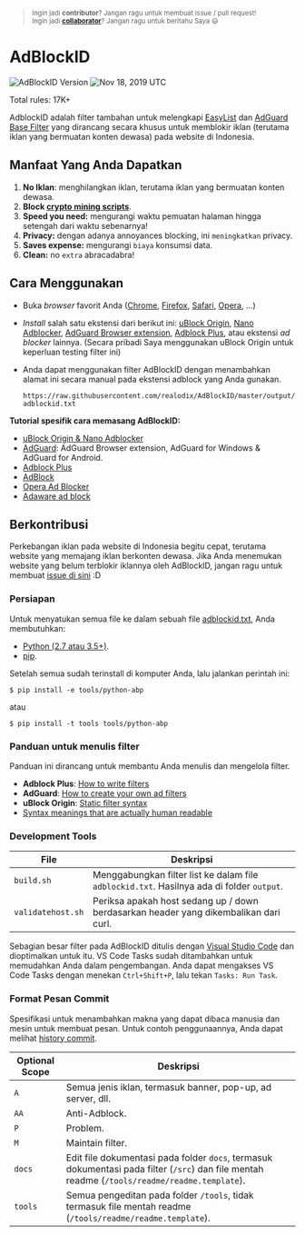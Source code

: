 > <sup>Ingin jadi **contributor**? Jangan ragu untuk membuat issue / pull request!
> <br>
> Ingin jadi **[collaborator](https://help.github.com/en/github/setting-up-and-managing-your-github-user-account/permission-levels-for-a-user-account-repository#collaborator-access-on-a-repository-owned-by-a-user-account)**? Jangan ragu untuk beritahu Saya 😃</sup>

# AdBlockID

![AdBlockID Version](https://img.shields.io/badge/Version-19.322.296-blue.svg?longCache=true&style=flat-square)
<img src="https://img.shields.io/badge/Updated-Nov 18, 2019 UTC-orange.svg?longCache=true&style=flat-square"
    alt="Nov 18, 2019 UTC" />

Total rules: 17K+

AdblockID adalah filter tambahan untuk melengkapi [EasyList](https://github.com/easylist/easylist) dan [AdGuard Base Filter](https://github.com/AdguardTeam/AdguardFilters) yang dirancang secara khusus untuk memblokir iklan (terutama iklan yang bermuatan konten dewasa) pada website di Indonesia.


## Manfaat Yang Anda Dapatkan
1. **No Iklan**: menghilangkan iklan, terutama iklan yang bermuatan konten dewasa.
2. **Block [crypto mining scripts](https://www.mycryptopedia.com/crypto-mining-scripts/)**.
3. **Speed you need:** mengurangi waktu pemuatan halaman hingga setengah dari waktu sebenarnya!
4. **Privacy:** dengan adanya annoyances blocking, ini `meningkatkan` privacy.
5. **Saves expense:** mengurangi `biaya` konsumsi data.
6. **Clean:** no `extra` abracadabra!


## Cara Menggunakan
- Buka *browser* favorit Anda ([Chrome](https://www.google.com/chrome/), [Firefox](https://www.mozilla.org/firefox/), [Safari](http://www.apple.com/safari/), [Opera](http://www.opera.com/), ...)
- *Install* salah satu ekstensi dari berikut ini: [uBlock Origin](https://github.com/gorhill/uBlock#installation), [Nano Adblocker](https://github.com/NanoAdblocker/NanoCore#install-links), [AdGuard Browser extension](https://adguard.com/en/adguard-browser-extension/overview.html), [Adblock Plus](https://adblockplus.org), atau ekstensi *ad blocker* lainnya. (Secara pribadi Saya menggunakan uBlock Origin untuk keperluan testing filter ini)
- Anda dapat menggunakan filter AdBlockID dengan menambahkan alamat ini secara manual pada ekstensi adblock yang Anda gunakan.

   `https://raw.githubusercontent.com/realodix/AdBlockID/master/output/adblockid.txt`

**Tutorial spesifik cara memasang AdBlockID:**
   - [uBlock Origin & Nano Adblocker](/docs/uBlock.md)
   - [AdGuard](/docs/Adguard.md): AdGuard Browser extension, AdGuard for Windows & AdGuard for Android.
   - [Adblock Plus](/docs/Adblock-Plus.md)
   - [AdBlock](/docs/Adblock-Plus.md#cara-memasang-adblockid-pada-adblock)
   - [Opera Ad Blocker](/docs/Opera-AdBlocker.md)
   - [Adaware ad block](/docs/adaware-ad-block.md)


## Berkontribusi
Perkebangan iklan pada website di Indonesia begitu cepat, terutama website yang memajang iklan berkonten dewasa. Jika Anda menemukan website yang belum terblokir iklannya oleh AdBlockID, jangan ragu untuk membuat [issue di sini](https://github.com/realodix/AdBlockID/issues) :D


### Persiapan
Untuk menyatukan semua file ke dalam sebuah file [adblockid.txt](/output/adblockid.txt), Anda membutuhkan:

* [Python (2.7 atau 3.5+)](https://www.python.org/downloads/).
* [pip](https://pypi.org/project/pip/).

Setelah semua sudah terinstall di komputer Anda, lalu jalankan perintah ini:

`$ pip install -e tools/python-abp`

atau

`$ pip install -t tools tools/python-abp`

### Panduan untuk menulis filter

Panduan ini dirancang untuk membantu Anda menulis dan mengelola filter.

- **Adblock Plus**: [How to write filters](https://help.eyeo.com/en/adblockplus/how-to-write-filters)
- **AdGuard**: [How to create your own ad filters](https://kb.adguard.com/en/general/how-to-create-your-own-ad-filters)
- **uBlock Origin**: [Static filter syntax](https://github.com/gorhill/uBlock/wiki/Static-filter-syntax)
- [Syntax meanings that are actually human readable](https://github.com/DandelionSprout/adfilt/blob/master/Wiki/SyntaxMeaningsThatAreActuallyHumanReadable.md)


### Development Tools

| File              | Deskripsi                                 |
| ----------------- | ----------------------------------------- |
| `build.sh`        | Menggabungkan filter list ke dalam file `adblockid.txt`. Hasilnya ada di folder `output`. |
| `validatehost.sh` | Periksa apakah host sedang up / down berdasarkan header yang dikembalikan dari curl. |

Sebagian besar filter pada AdBlockID ditulis dengan [Visual Studio Code](https://code.visualstudio.com/) dan dioptimalkan untuk itu. VS Code Tasks sudah ditambahkan untuk memudahkan Anda dalam pengembangan. Anda dapat mengakses VS Code Tasks dengan menekan `Ctrl+Shift+P`, lalu tekan `Tasks: Run Task`.

### Format Pesan Commit

Spesifikasi untuk menambahkan makna yang dapat dibaca manusia dan mesin untuk membuat pesan. Untuk contoh penggunaannya, Anda dapat melihat [history commit](https://github.com/realodix/AdBlockID/commits).

| Optional Scope | Deskripsi |
| -------------- | --------- |
| `A`     | Semua jenis iklan, termasuk banner, pop-up, ad server, dll. |
| `AA`    | Anti-Adblock. |
| `P`     | Problem. |
| `M`     | Maintain filter. |
| `docs`  | Edit file dokumentasi pada folder `docs`, termasuk dokumentasi pada filter (`/src`) dan file mentah readme (`/tools/readme/readme.template`). |
| `tools` | Semua pengeditan pada folder `/tools`, tidak termasuk file mentah readme (`/tools/readme/readme.template`). |
